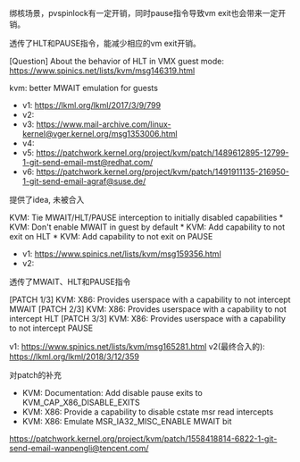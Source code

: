 绑核场景，pvspinlock有一定开销，同时pause指令导致vm exit也会带来一定开销。

透传了HLT和PAUSE指令，能减少相应的vm exit开销。

[Question] About the behavior of HLT in VMX guest mode: https://www.spinics.net/lists/kvm/msg146319.html




kvm: better MWAIT emulation for guests
* v1: https://lkml.org/lkml/2017/3/9/799
* v2: 
* v3: https://www.mail-archive.com/linux-kernel@vger.kernel.org/msg1353006.html
* v4: 
* v5: https://patchwork.kernel.org/project/kvm/patch/1489612895-12799-1-git-send-email-mst@redhat.com/
* v6: https://patchwork.kernel.org/project/kvm/patch/1491911135-216950-1-git-send-email-agraf@suse.de/



提供了idea, 未被合入

KVM: Tie MWAIT/HLT/PAUSE interception to initially disabled capabilities
    * KVM: Don't enable MWAIT in guest by default
    * KVM: Add capability to not exit on HLT
    * KVM: Add capability to not exit on PAUSE
- v1: https://www.spinics.net/lists/kvm/msg159356.html
- v2: 


透传了MWAIT、HLT和PAUSE指令

[PATCH 1/3] KVM: X86: Provides userspace with a capability to not intercept MWAIT
[PATCH 2/3] KVM: X86: Provides userspace with a capability to not intercept HLT
[PATCH 3/3] KVM: X86: Provides userspace with a capability to not intercept PAUSE

v1: https://www.spinics.net/lists/kvm/msg165281.html
v2(最终合入的): https://lkml.org/lkml/2018/3/12/359

对patch的补充

* KVM: Documentation: Add disable pause exits to KVM_CAP_X86_DISABLE_EXITS
* KVM: X86: Provide a capability to disable cstate msr read intercepts
* KVM: X86: Emulate MSR_IA32_MISC_ENABLE MWAIT bit

https://patchwork.kernel.org/project/kvm/patch/1558418814-6822-1-git-send-email-wanpengli@tencent.com/